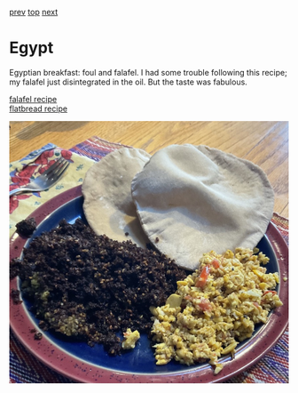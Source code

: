 [prev](ecuador.md)
[top](../index.md)
[next](el_salvador.md)
# Egypt

Egyptian breakfast: foul and falafel. I had some trouble following
this recipe; my falafel just disintegrated in the oil. But the taste
was fabulous.


[falafel recipe](https://foodblend.wordpress.com/2012/05/29/fava-beans-and-falafel-%D9%81%D9%88%D9%84-%D9%88-%D8%B7%D8%B9%D9%85%D9%8A%D8%A9/)<br>
[flatbread recipe](https://www.saveur.com/aish-baladi-recipe/)

![breakfast](images/egypt.jpeg)
